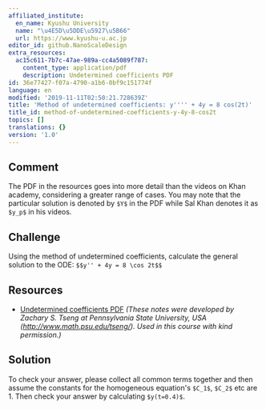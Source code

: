```yaml
---
affiliated_institute:
  en_name: Kyushu University
  name: "\u4E5D\u5DDE\u5927\u5B66"
  url: https://www.kyushu-u.ac.jp
editor_id: github.NanoScaleDesign
extra_resources:
  ac15c611-7b7c-47ae-989a-cc4a5089f787:
    content_type: application/pdf
    description: Undetermined coefficients PDF
id: 36e77427-f07a-4790-a1b6-0bf9c151774f
language: en
modified: '2019-11-11T02:50:21.728639Z'
title: 'Method of undetermined coefficients: y'''' + 4y = 8 cos(2t)'
title_id: method-of-undetermined-coefficients-y-4y-8-cos2t
topics: []
translations: {}
version: '1.0'
---
```


## Comment
The PDF in the resources goes into more detail than the videos on Khan academy, considering a greater range of cases. You may note that the particular solution is denoted by `$Y$` in the PDF while Sal Khan denotes it as `$y_p$` in his videos.

## Challenge
Using the method of undetermined coefficients, calculate the general solution to the ODE:
`$$y'' + 4y = 8 \cos 2t$$`

## Resources
- [Undetermined coefficients PDF](/api/v0/teachers/github.NanoScaleDesign/resources/public/ac15c611-7b7c-47ae-989a-cc4a5089f787.pdf/ac15c611-7b7c-47ae-989a-cc4a5089f787.pdf) *(These notes were developed by Zachary S. Tseng at Pennsylvania State University, USA (http://www.math.psu.edu/tseng/). Used in this course with kind permission.)*

## Solution
To check your answer, please collect all common terms together and then assume the constants for the homogeneous equation's `$C_1$`, `$C_2$` etc are 1. Then check your answer by calculating `$y(t=0.4)$`. 
